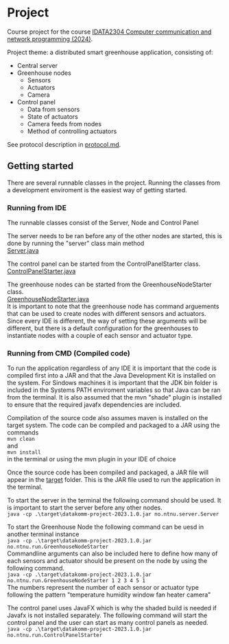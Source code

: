 # Project

Course project for the
course [IDATA2304 Computer communication and network programming (2024)](https://www.ntnu.edu/studies/courses/IDATA2304/2024).

Project theme: a distributed smart greenhouse application, consisting of:

* Central server
* Greenhouse nodes
  * Sensors
  * Actuators
  * Camera
* Control panel
  * Data from sensors
  * State of actuators
  * Camera feeds from nodes
  * Method of controlling actuators

  
See protocol description in [protocol.md](protocol.md).

## Getting started


There are several runnable classes in the project. Running the classes from a development enviroment is the easiest way
of getting started.

### Running from IDE

The runnable classes consist of the Server, Node and Control Panel

The server needs to be ran before any of the other nodes are started, this is done by running the "server" class main method  
[Server.java](src%2Fmain%2Fjava%2Fno%2Fntnu%2Fserver%2FServer.java)

The control panel can be started from the ControlPanelStarter class.  
[ControlPanelStarter.java](src%2Fmain%2Fjava%2Fno%2Fntnu%2Frun%2FControlPanelStarter.java)

The greenhouse nodes can be started from the GreenhouseNodeStarter class.  
[GreenhouseNodeStarter.java](src%2Fmain%2Fjava%2Fno%2Fntnu%2Frun%2FGreenhouseNodeStarter.java)  
It is important to note that the greenhouse node has command arguements that can be used to create nodes with different 
sensors and actuators. Since every IDE is different, the way of setting these arguments will be different, but there is a
default configuration for the greenhouses to instantiate nodes with a couple of each sensor and actuator type.





### Running from CMD (Compiled code)

To run the application regardless of any IDE it is important that the code is compiled first into a JAR and that the
Java Development Kit is installed on the system. For Sindows machines it is important that the JDK bin folder is included
in the Systems PATH enviroment variables so that Java can be ran from the terminal.
It is also assumed that the mvn "shade" plugin is installed to ensure that the required javafx dependencies are included.

Compilation of the source code also assumes maven is installed on the target system.
The code can be compiled and packaged to a JAR using the commands  
`
mvn clean
`  
and  
`
mvn install
`  
in the terminal or using the mvn plugin in your IDE of choice

Once the source code has been compiled and packaged, a JAR file will appear in the [target](target) folder.
This is the JAR file used to run the application in the terminal.

To start the server in the terminal the following command should be used. It is important to start the server before any other nodes.  
`
java -cp .\target\datakomm-project-2023.1.0.jar no.ntnu.server.Server
`  

To start the Greenhouse Node the following command can be uesd in another terminal instance  
`
java -cp .\target\datakomm-project-2023.1.0.jar no.ntnu.run.GreenhouseNodeStarter
`  
Commandline arguments can also be included here to define how many of each sensors and actuator should be present
on the node by using the following command.  
`
java -cp .\target\datakomm-project-2023.1.0.jar no.ntnu.run.GreenhouseNodeStarter 1 2 3 4 5 1
`  
The numbers represent the number of each sensor or actuator type following the pattern 
"temperature humidity window fan heater camera"

The control panel uses JavaFX which is why the shaded build is needed if Javafx is not installed separately.
The following command will start the control panel and the user can start as many control panels as needed.  
`
java -cp .\target\datakomm-project-2023.1.0.jar no.ntnu.run.ControlPanelStarter
`


